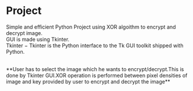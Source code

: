 # Project


Simple and efficient Python Project using XOR algoithm to encrypt and decrypt image.
<br/>
GUI is made using Tkinter.
<br/>
Tkinter − Tkinter is the Python interface to the Tk GUI toolkit shipped with Python.

<br/>
**User has to select the image which he wants to encrypt/decrypt.This is done by Tkinter GUI.XOR operation is performed between  pixel densities of image and key provided by user to encrypt and decrypt the image**
